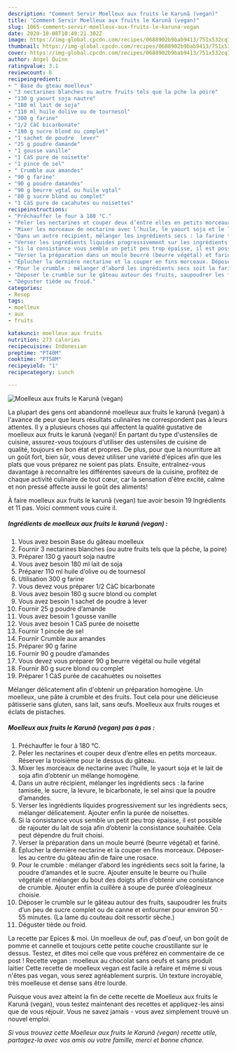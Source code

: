 ```yaml
---
description: "Comment Servir Moelleux aux fruits le Karunã (vegan)"
title: "Comment Servir Moelleux aux fruits le Karunã (vegan)"
slug: 1065-comment-servir-moelleux-aux-fruits-le-karuna-vegan
date: 2020-10-08T10:49:21.302Z
image: https://img-global.cpcdn.com/recipes/0688902b9bab9413/751x532cq70/moelleux-aux-fruits-le-karuna-vegan-photo-principale-de-la-recette.jpg
thumbnail: https://img-global.cpcdn.com/recipes/0688902b9bab9413/751x532cq70/moelleux-aux-fruits-le-karuna-vegan-photo-principale-de-la-recette.jpg
cover: https://img-global.cpcdn.com/recipes/0688902b9bab9413/751x532cq70/moelleux-aux-fruits-le-karuna-vegan-photo-principale-de-la-recette.jpg
author: Angel Quinn
ratingvalue: 3.1
reviewcount: 8
recipeingredient:
- " Base du gteau moelleux"
- "3 nectarines blanches ou autre fruits tels que la pche la poire"
- "130 g yaourt soja nautre"
- "180 ml lait de soja"
- "110 ml huile dolive ou de tournesol"
- "300 g farine"
- "1/2 CàC bicarbonate"
- "180 g sucre blond ou complet"
- "1 sachet de poudre  lever"
- "25 g poudre damande"
- "1 gousse vanille"
- "1 CàS pure de noisette"
- "1 pince de sel"
- " Crumble aux amandes"
- "90 g farine"
- "90 g poudre damandes"
- "90 g beurre vgtal ou huile vgtal"
- "80 g sucre blond ou complet"
- "1 CàS pure de cacahutes ou noisettes"
recipeinstructions:
- "Préchauffer le four à 180 °C."
- "Peler les nectarines et couper deux d’entre elles en petits morceaux. Réserver la troisième pour le dessus du gâteau."
- "Mixer les morceaux de nectarine avec l’huile, le yaourt soja et le lait de soja afin d’obtenir un mélange homogène."
- "Dans un autre récipient, mélanger les ingrédients secs : la farine tamisée, le sucre, la levure, le bicarbonate, le sel ainsi que la poudre d’amandes."
- "Verser les ingrédients liquides progressivement sur les ingrédients secs, mélanger délicatement. Ajouter enfin la purée de noisettes."
- "Si la consistance vous semble un petit peu trop épaisse, il est possible de rajouter du lait de soja afin d’obtenir la consistance souhaitée. Cela peut dépendre du fruit choisi."
- "Verser la préparation dans un moule beurré (beurre végétal) et fariné."
- "Éplucher la dernière nectarine et la couper en fins morceaux. Déposer-les au centre du gâteau afin de faire une rosace."
- "Pour le crumble : mélanger d’abord les ingrédients secs soit la farine, la poudre d’amandes et le sucre. Ajouter ensuite le beurre ou l’huile végétale et mélanger du bout des doigts afin d’obtenir une consistance de crumble. Ajouter enfin la cuillère à soupe de purée d’oléagineux choisie."
- "Déposer le crumble sur le gâteau autour des fruits, saupoudrer les fruits d’un peu de sucre complet ou de canne et enfourner pour environ 50 - 55 minutes. (La lame du couteau doit ressortir sèche.)"
- "Déguster tiède ou froid."
categories:
- Resep
tags:
- moelleux
- aux
- fruits

katakunci: moelleux aux fruits 
nutrition: 273 calories
recipecuisine: Indonesian
preptime: "PT40M"
cooktime: "PT58M"
recipeyield: "1"
recipecategory: Lunch

---
```



![Moelleux aux fruits le Karunã (vegan)](https://img-global.cpcdn.com/recipes/0688902b9bab9413/751x532cq70/moelleux-aux-fruits-le-karuna-vegan-photo-principale-de-la-recette.jpg)

La plupart des gens ont abandonné moelleux aux fruits le karunã (vegan) à l'avance de peur que leurs résultats culinaires ne correspondent pas à leurs attentes. Il y a plusieurs choses qui affectent la qualité gustative de moelleux aux fruits le karunã (vegan)! En partant du type d'ustensiles de cuisine, assurez-vous toujours d'utiliser des ustensiles de cuisine de qualité, toujours en bon état et propres. De plus, pour que la nourriture ait un goût fort, bien sûr, vous devez utiliser une variété d'épices afin que les plats que vous préparez ne soient pas plats. Ensuite, entraînez-vous davantage à reconnaître les différentes saveurs de la cuisine, profitez de chaque activité culinaire de tout cœur, car la sensation d'être excité, calme et non pressé affecte aussi le goût des aliments!

<!--inarticleads1-->

À faire moelleux aux fruits le karunã (vegan) tue avoir besoin 19 Ingrédients et 11 pas. Voici comment vous cuire il.

##### Ingrédients de moelleux aux fruits le karunã (vegan) :

1. Vous avez besoin  Base du gâteau moelleux
1. Fournir 3 nectarines blanches (ou autre fruits tels que la pêche, la poire)
1. Préparer 130 g yaourt soja nautre
1. Vous avez besoin 180 ml lait de soja
1. Préparer 110 ml huile d’olive ou de tournesol
1. Utilisation 300 g farine
1. Vous devez vous préparer 1/2 CàC bicarbonate
1. Vous avez besoin 180 g sucre blond ou complet
1. Vous avez besoin 1 sachet de poudre à lever
1. Fournir 25 g poudre d’amande
1. Vous avez besoin 1 gousse vanille
1. Vous avez besoin 1 CàS purée de noisette
1. Fournir 1 pincée de sel
1. Fournir  Crumble aux amandes
1. Préparer 90 g farine
1. Fournir 90 g poudre d’amandes
1. Vous devez vous préparer 90 g beurre végétal ou huile végétal
1. Fournir 80 g sucre blond ou complet
1. Préparer 1 CàS purée de cacahuètes ou noisettes


Mélanger délicatement afin d&#39;obtenir un préparation homogène. Un moelleux, une pâte à crumble et des fruits. Tout cela pour une délicieuse pâtisserie sans gluten, sans lait, sans œufs. Moelleux aux fruits rouges et éclats de pistaches. 

<!--inarticleads2-->

##### Moelleux aux fruits le Karunã (vegan) pas à pas :

1. Préchauffer le four à 180 °C.
1. Peler les nectarines et couper deux d’entre elles en petits morceaux. Réserver la troisième pour le dessus du gâteau.
1. Mixer les morceaux de nectarine avec l’huile, le yaourt soja et le lait de soja afin d’obtenir un mélange homogène.
1. Dans un autre récipient, mélanger les ingrédients secs : la farine tamisée, le sucre, la levure, le bicarbonate, le sel ainsi que la poudre d’amandes.
1. Verser les ingrédients liquides progressivement sur les ingrédients secs, mélanger délicatement. Ajouter enfin la purée de noisettes.
1. Si la consistance vous semble un petit peu trop épaisse, il est possible de rajouter du lait de soja afin d’obtenir la consistance souhaitée. Cela peut dépendre du fruit choisi.
1. Verser la préparation dans un moule beurré (beurre végétal) et fariné.
1. Éplucher la dernière nectarine et la couper en fins morceaux. Déposer-les au centre du gâteau afin de faire une rosace.
1. Pour le crumble : mélanger d’abord les ingrédients secs soit la farine, la poudre d’amandes et le sucre. Ajouter ensuite le beurre ou l’huile végétale et mélanger du bout des doigts afin d’obtenir une consistance de crumble. Ajouter enfin la cuillère à soupe de purée d’oléagineux choisie.
1. Déposer le crumble sur le gâteau autour des fruits, saupoudrer les fruits d’un peu de sucre complet ou de canne et enfourner pour environ 50 - 55 minutes. (La lame du couteau doit ressortir sèche.)
1. Déguster tiède ou froid.


La recette par Epices &amp; moi. Un moelleux de ouf, pas d&#39;oeuf, un bon goût de pomme et cannelle et toujours cette petite couche croustillante sur le dessus. Testez, et dites moi celle que vous préférez en commentaire de ce post ! Recette vegan : moelleux au chocolat sans oeufs et sans produit laitier Cette recette de moelleux vegan est facile à refaire et même si vous n&#39;êtes pas vegan, vous serez agréablement surpris. Un texture incroyable, très moelleuse et dense sans être lourde. 

<!--inarticleads1-->

<p>
Puisque vous avez atteint la fin de cette recette de Moelleux aux fruits le Karunã (vegan), vous testez maintenant des recettes et appliquez-les ainsi que de vous réjouir. Vous ne savez jamais - vous avez simplement trouvé un nouvel emploi.
</p>

<p>
<i>Si vous trouvez cette Moelleux aux fruits le Karunã (vegan) recette utile, partagez-la avec vos amis ou votre famille, merci et bonne chance.</i>
</p>
